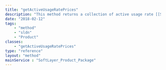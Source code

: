 ```yaml
---
title: "getActiveUsageRatePrices"
description: "This method returns a collection of active usage rate [[SoftLayer_Product_Item_Price]] objects for the current package and specified datacenter. Optionally you can retrieve the active usage rate prices for a particular [[SoftLayer_Product_Item_Category]] by specifying a category code as the first parameter. This information is useful so that you can see 'pay as you go' rates (if any) for the current package, location and optionally category. "
date: "2018-02-12"
tags:
    - "method"
    - "sldn"
    - "Product"
classes:
    - "getActiveUsageRatePrices"
type: "reference"
layout: "method"
mainService : "SoftLayer_Product_Package"
---
```

